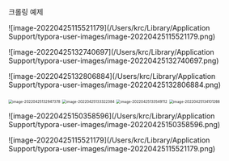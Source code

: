 크롤링 예제

![image-20220425115521179](/Users/krc/Library/Application Support/typora-user-images/image-20220425115521179.png)



![image-20220425132740697](/Users/krc/Library/Application Support/typora-user-images/image-20220425132740697.png)

![image-20220425132806884](/Users/krc/Library/Application Support/typora-user-images/image-20220425132806884.png)

<img src="/Users/krc/Library/Application Support/typora-user-images/image-20220425132947378.png" alt="image-20220425132947378" style="zoom:50%;" />

<img src="/Users/krc/Library/Application Support/typora-user-images/image-20220425133322384.png" alt="image-20220425133322384" style="zoom:50%;" />

<img src="/Users/krc/Library/Application Support/typora-user-images/image-20220425133549112.png" alt="image-20220425133549112" style="zoom:50%;" />

<img src="/Users/krc/Library/Application Support/typora-user-images/image-20220425134101266.png" alt="image-20220425134101266" style="zoom:50%;" />

![image-20220425150358596](/Users/krc/Library/Application Support/typora-user-images/image-20220425150358596.png)

![image-20220425115521179](/Users/krc/Library/Application Support/typora-user-images/image-20220425115521179.png)